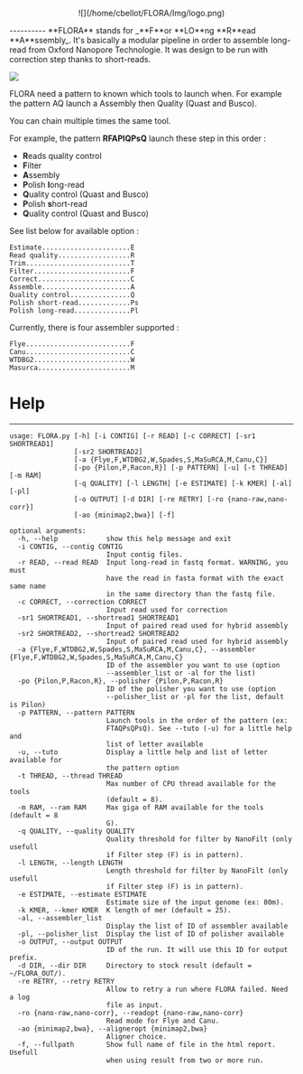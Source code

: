 <!-- # FLORA -->
<p align="center"> 
![](/home/cbellot/FLORA/Img/logo.png)
</p>
----------
**FLORA** stands for _**F**or **LO**ng **R**ead **A**ssembly_. It's basically a modular pipeline in
order to assemble long-read from Oxford Nanopore Technologie. It was design to be run with
correction step thanks to short-reads. 

![](/home/cbellot/FLORA/Img/FLORAwLogo.png)

FLORA need a pattern to known which tools to launch when.
For example the pattern AQ launch a Assembly then Quality (Quast and Busco).

You can chain multiple times the same tool.

For example, the pattern **RFAPlQPsQ** launch these step in this order : 

  - **R**eads quality control
  - **F**ilter 
  - **A**ssembly 
  - **P**olish **l**ong-read
  - **Q**uality control (Quast and Busco)
  - **P**olish **s**hort-read
  - **Q**uality control (Quast and Busco)

See list below for available option :
```
Estimate......................E
Read quality..................R
Trim..........................T
Filter........................F
Correct.......................C
Assemble......................A
Quality control...............Q
Polish short-read.............Ps
Polish long-read..............Pl

```

Currently, there is four assembler supported :

```
Flye..........................F
Canu..........................C
WTDBG2........................W
Masurca.......................M
```


# Help
--------
```
usage: FLORA.py [-h] [-i CONTIG] [-r READ] [-c CORRECT] [-sr1 SHORTREAD1]
                [-sr2 SHORTREAD2]
                [-a {Flye,F,WTDBG2,W,Spades,S,MaSuRCA,M,Canu,C}]
                [-po {Pilon,P,Racon,R}] [-p PATTERN] [-u] [-t THREAD] [-m RAM]
                [-q QUALITY] [-l LENGTH] [-e ESTIMATE] [-k KMER] [-al] [-pl]
                [-o OUTPUT] [-d DIR] [-re RETRY] [-ro {nano-raw,nano-corr}]
                [-ao {minimap2,bwa}] [-f]

optional arguments:
  -h, --help            show this help message and exit
  -i CONTIG, --contig CONTIG
                        Input contig files.
  -r READ, --read READ  Input long-read in fastq format. WARNING, you must
                        have the read in fasta format with the exact same name
                        in the same directory than the fastq file.
  -c CORRECT, --correction CORRECT
                        Input read used for correction
  -sr1 SHORTREAD1, --shortread1 SHORTREAD1
                        Input of paired read used for hybrid assembly
  -sr2 SHORTREAD2, --shortread2 SHORTREAD2
                        Input of paired read used for hybrid assembly
  -a {Flye,F,WTDBG2,W,Spades,S,MaSuRCA,M,Canu,C}, --assembler {Flye,F,WTDBG2,W,Spades,S,MaSuRCA,M,Canu,C}
                        ID of the assembler you want to use (option
                        --assembler_list or -al for the list)
  -po {Pilon,P,Racon,R}, --polisher {Pilon,P,Racon,R}
                        ID of the polisher you want to use (option
                        --polisher_list or -pl for the list, default is Pilon)
  -p PATTERN, --pattern PATTERN
                        Launch tools in the order of the pattern (ex:
                        FTAQPsQPsQ). See --tuto (-u) for a little help and
                        list of letter available
  -u, --tuto            Display a little help and list of letter available for
                        the pattern option
  -t THREAD, --thread THREAD
                        Max number of CPU thread available for the tools
                        (default = 8).
  -m RAM, --ram RAM     Max giga of RAM available for the tools (default = 8
                        G).
  -q QUALITY, --quality QUALITY
                        Quality threshold for filter by NanoFilt (only usefull
                        if Filter step (F) is in pattern).
  -l LENGTH, --length LENGTH
                        Length threshold for filter by NanoFilt (only usefull
                        if Filter step (F) is in pattern).
  -e ESTIMATE, --estimate ESTIMATE
                        Estimate size of the input genome (ex: 80m).
  -k KMER, --kmer KMER  K length of mer (default = 25).
  -al, --assembler_list
                        Display the list of ID of assembler available
  -pl, --polisher_list  Display the list of ID of polisher available
  -o OUTPUT, --output OUTPUT
                        ID of the run. It will use this ID for output prefix.
  -d DIR, --dir DIR     Directory to stock result (default = ~/FLORA_OUT/).
  -re RETRY, --retry RETRY
                        Allow to retry a run where FLORA failed. Need a log
                        file as input.
  -ro {nano-raw,nano-corr}, --readopt {nano-raw,nano-corr}
                        Read mode for Flye and Canu.
  -ao {minimap2,bwa}, --aligneropt {minimap2,bwa}
                        Aligner choice.
  -f, --fullpath        Show full name of file in the html report. Usefull
                        when using result from two or more run.
```




